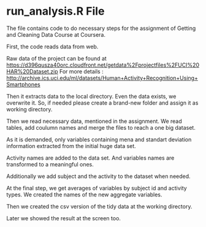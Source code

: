 # run_analysis.R File
The file contains  code to do necessary steps for the assignment of Getting and Cleaning Data Course at Coursera.  

First, the code reads data from web.

Raw data of the project can be found at https://d396qusza40orc.cloudfront.net/getdata%2Fprojectfiles%2FUCI%20HAR%20Dataset.zip
For more details  : http://archive.ics.uci.edu/ml/datasets/Human+Activity+Recognition+Using+Smartphones

Then it extracts data to the local directory. Even the data exists, we overwrite it. So, if needed please create a brand-new folder and assign it as working directory.

Then we read necessary data, mentioned in the assignment. We read tables, add coulumn names and merge the files to reach a one big dataset.

As it is demanded, only variables containing mena and standart deviation information extracted from the initial huge data set.

Activity names are added to the data set. And variables names are transformed to a meaningful ones.

Additionally we add subject and the activity to the dataset when needed.

At the final step, we get averages of variables by subject id and activity types. We created the names of the new aggregate variables.

Then we created the csv version of the tidy data at the working directory.

Later we showed the result at the screen too.






